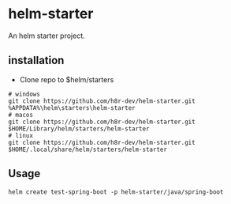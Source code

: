 # helm-starter
An helm starter project.

## installation
- Clone repo to $helm/starters
```shell
# windows
git clone https://github.com/h8r-dev/helm-starter.git %APPDATA%\helm\starters\helm-starter
# macos
git clone https://github.com/h8r-dev/helm-starter.git $HOME/Library/helm/starters/helm-starter
# linux
git clone https://github.com/h8r-dev/helm-starter.git $HOME/.local/share/helm/starters/helm-starter
```

## Usage
```shell
helm create test-spring-boot -p helm-starter/java/spring-boot
```
